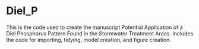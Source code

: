 # Diel_P
This is the code used to create the manuscript Potential Application of a Diel Phosphorus Pattern Found in the Stormwater Treatment Areas. Includes the code for importing, tidying, model creation, and figure creation.   
